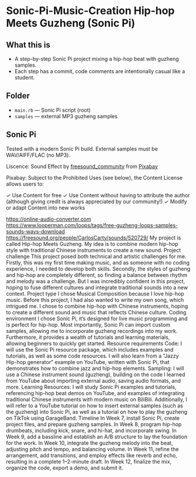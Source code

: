 # Sonic-Pi-Music-Creation Hip-hop Meets Guzheng (Sonic Pi)

## What this is

- A step-by-step Sonic Pi project mixing a hip-hop beat with guzheng samples.
- Each step has a commit, code comments are intentionally casual like a student.

## Folder

- `main.rb` — Sonic Pi script (root)
- `samples` — external MP3 guzheng samples

## Sonic Pi

Tested with a modern Sonic Pi build. External samples must be WAV/AIFF/FLAC (no MP3).

Liscence:
Sound Effect by <a href="https://pixabay.com/users/freesound_community-46691455/?utm_source=link-attribution&utm_medium=referral&utm_campaign=music&utm_content=22676">freesound_community</a> from <a href="https://pixabay.com/sound-effects//?utm_source=link-attribution&utm_medium=referral&utm_campaign=music&utm_content=22676">Pixabay</a>

Pixabay:
Subject to the Prohibited Uses (see below), the Content License allows users to:

✓ Use Content for free
✓ Use Content without having to attribute the author (although giving credit is always appreciated by our community!)
✓ Modify or adapt Content into new works

https://online-audio-converter.com
https://www.looperman.com/loops/tags/free-guzheng-loops-samples-sounds-wavs-download
https://freesound.org/people/CarlosCarty/sounds/520729/
My project is called Hip-hop Meets Guzheng. My idea is to combine modern hip-hop
style with traditional Chinese instruments to create a new sound.
Project challenge
This project posed both technical and artistic challenges for me. Firstly, this was my
first time making music, and as someone with no coding experience, I needed to
develop both skills. Secondly, the styles of guzheng and hip-hop are completely
different, so finding a balance between rhythm and melody was a challenge. But I was
incredibly confident in this project, hoping to fuse different cultures and integrate
traditional sounds into a new context.
Project type
I chose Musical Composition because I love hip-hop music. Before this project, I had
also wanted to write my own song, which intrigued me. I chose to combine hip-hop
with Chinese instruments, hoping to create a different sound and music that reflects
Chinese culture.
Coding environment
I chose Sonic Pi, it’s designed for live music programming and is perfect for hip-hop.
Most importantly, Sonic Pi can import custom samples, allowing me to incorporate
guzheng recordings into my work. Furthermore, it provides a wealth of tutorials and
learning materials, allowing beginners to quickly get started.
Resource requirements
Code: I will use the Sonic Pi resource package, which includes examples and
tutorials, as well as some code resources. I will also learn from a "Jazzy Hip-hop
generator" example on YouTube, written with Sonic Pi, that demonstrates how to
combine jazz and hip-hop elements.
Sampling: I will use a Chinese instrument sound (guzheng), building on the code I
learned from YouTube about importing external audio, saving audio formats, and
more.
Learning Resources: I will study Sonic Pi examples and tutorials, referencing hip-hop
beat demos on YouTube, and examples of integrating traditional Chinese instruments
with modern music on BiliBili. Additionally, I will refer to a YouTube tutorial on
how to insert external samples (such as the guzheng) into Sonic Pi, as well as a
tutorial on how to play the guzheng on TikTok using GarageBand.
Timeline
In Week 7, install Sonic Pi, create project files, and prepare guzheng samples.
In Week 8, program hip-hop drumbeats, including kick, snare, and hi-hat, and
incorporate swing.
In Week 9, add a bassline and establish an A/B structure to lay the foundation for the
work.
In Week 10, integrate the guzheng melody into the beat, adjusting pitch and tempo,
and balancing volume.
In Week 11, refine the arrangement, add transitions, and employ effects like reverb
and echo, resulting in a complete 1–2-minute draft.
In Week 12, finalize the mix, organize the code, export a demo, and submit it.
